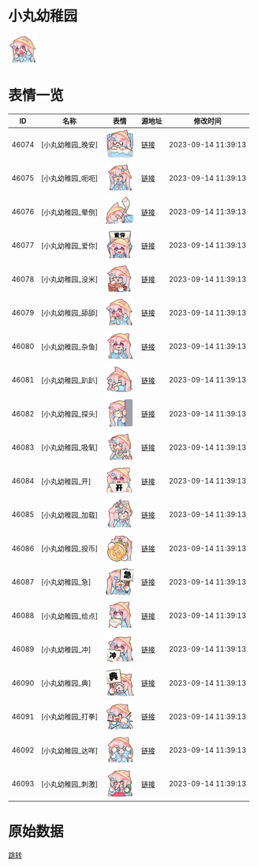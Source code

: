 # 小丸幼稚园

<img src="./cover.png" height="60" alt="cover" />

# 表情一览

|ID|名称|表情|源地址|修改时间|
|----|----|----|----|----|
|46074|[小丸幼稚园_晚安]|<img src="./pic/046074_%5B小丸幼稚园_晚安%5D.png" height="60" alt="晚安"/>|[链接](https://i0.hdslb.com/bfs/garb/item/eac7725ff42ca9662f1befdec2cdfad44eaf4a66.png)|2023-09-14 11:39:13|
|46075|[小丸幼稚园_呃呃]|<img src="./pic/046075_%5B小丸幼稚园_呃呃%5D.png" height="60" alt="呃呃"/>|[链接](https://i0.hdslb.com/bfs/garb/item/3fe5433590fdd0fc8f7e3cd9d55c361610f23bbc.png)|2023-09-14 11:39:13|
|46076|[小丸幼稚园_晕倒]|<img src="./pic/046076_%5B小丸幼稚园_晕倒%5D.png" height="60" alt="晕倒"/>|[链接](https://i0.hdslb.com/bfs/garb/item/6c230451df22ce0d916682973d47a9afa75baa1d.png)|2023-09-14 11:39:13|
|46077|[小丸幼稚园_爱你]|<img src="./pic/046077_%5B小丸幼稚园_爱你%5D.png" height="60" alt="爱你"/>|[链接](https://i0.hdslb.com/bfs/garb/item/cac43cddc301636f2be4e4d1c8e8ff3a71f91aca.png)|2023-09-14 11:39:13|
|46078|[小丸幼稚园_没米]|<img src="./pic/046078_%5B小丸幼稚园_没米%5D.png" height="60" alt="没米"/>|[链接](https://i0.hdslb.com/bfs/garb/item/c5d4ca8475c672f5254e97d30ffe5c98897d2eab.png)|2023-09-14 11:39:13|
|46079|[小丸幼稚园_舔舔]|<img src="./pic/046079_%5B小丸幼稚园_舔舔%5D.png" height="60" alt="舔舔"/>|[链接](https://i0.hdslb.com/bfs/garb/item/0d9266f299cb7a484cfd4d29f72d52916cdd89f6.png)|2023-09-14 11:39:13|
|46080|[小丸幼稚园_杂鱼]|<img src="./pic/046080_%5B小丸幼稚园_杂鱼%5D.png" height="60" alt="杂鱼"/>|[链接](https://i0.hdslb.com/bfs/garb/item/39182319d0b996503bdc1e6bf6cab2f1db7a08e7.png)|2023-09-14 11:39:13|
|46081|[小丸幼稚园_趴趴]|<img src="./pic/046081_%5B小丸幼稚园_趴趴%5D.png" height="60" alt="趴趴"/>|[链接](https://i0.hdslb.com/bfs/garb/item/5ffb490422824d3d59a578fa19639cc7bb5fc870.png)|2023-09-14 11:39:13|
|46082|[小丸幼稚园_探头]|<img src="./pic/046082_%5B小丸幼稚园_探头%5D.png" height="60" alt="探头"/>|[链接](https://i0.hdslb.com/bfs/garb/item/6d3ed6149dae755ef6569b0d1c4ca72b27ba58de.png)|2023-09-14 11:39:13|
|46083|[小丸幼稚园_吸氧]|<img src="./pic/046083_%5B小丸幼稚园_吸氧%5D.png" height="60" alt="吸氧"/>|[链接](https://i0.hdslb.com/bfs/garb/item/840b2d5d410fecbf377ee3fd15540e0cb1197300.png)|2023-09-14 11:39:13|
|46084|[小丸幼稚园_开]|<img src="./pic/046084_%5B小丸幼稚园_开%5D.png" height="60" alt="开"/>|[链接](https://i0.hdslb.com/bfs/garb/item/43aa6d5126b417e8a80cd081e0c72d44eddaa1ee.png)|2023-09-14 11:39:13|
|46085|[小丸幼稚园_加载]|<img src="./pic/046085_%5B小丸幼稚园_加载%5D.png" height="60" alt="加载"/>|[链接](https://i0.hdslb.com/bfs/garb/item/2ca79ab393f27fa10f84c68eaca6cf34c0c8cd74.png)|2023-09-14 11:39:13|
|46086|[小丸幼稚园_投币]|<img src="./pic/046086_%5B小丸幼稚园_投币%5D.png" height="60" alt="投币"/>|[链接](https://i0.hdslb.com/bfs/garb/item/8ec38cbf7cf8d7498eea3de07febfe5f8c564e37.png)|2023-09-14 11:39:13|
|46087|[小丸幼稚园_急]|<img src="./pic/046087_%5B小丸幼稚园_急%5D.png" height="60" alt="急"/>|[链接](https://i0.hdslb.com/bfs/garb/item/d4a16f42a86840facb3d6e0f8b9de6c0d33f99b7.png)|2023-09-14 11:39:13|
|46088|[小丸幼稚园_给点]|<img src="./pic/046088_%5B小丸幼稚园_给点%5D.png" height="60" alt="给点"/>|[链接](https://i0.hdslb.com/bfs/garb/item/ecd2c2b6ebd3c0b0ab36a7a545bd21b4f7602792.png)|2023-09-14 11:39:13|
|46089|[小丸幼稚园_冲]|<img src="./pic/046089_%5B小丸幼稚园_冲%5D.png" height="60" alt="冲"/>|[链接](https://i0.hdslb.com/bfs/garb/item/21ba5a990060abe0c9cc4634f072b11ca10c5a76.png)|2023-09-14 11:39:13|
|46090|[小丸幼稚园_典]|<img src="./pic/046090_%5B小丸幼稚园_典%5D.png" height="60" alt="典"/>|[链接](https://i0.hdslb.com/bfs/garb/item/9d4b045edb7b8957882c2542026d8178afad8e75.png)|2023-09-14 11:39:13|
|46091|[小丸幼稚园_打拳]|<img src="./pic/046091_%5B小丸幼稚园_打拳%5D.png" height="60" alt="打拳"/>|[链接](https://i0.hdslb.com/bfs/garb/item/b3b500e1a94131074b815705d68c6dff0e6200af.png)|2023-09-14 11:39:13|
|46092|[小丸幼稚园_达咩]|<img src="./pic/046092_%5B小丸幼稚园_达咩%5D.png" height="60" alt="达咩"/>|[链接](https://i0.hdslb.com/bfs/garb/item/0318b75429875e14f4e46df30b1fd41cb5bae115.png)|2023-09-14 11:39:13|
|46093|[小丸幼稚园_刺激]|<img src="./pic/046093_%5B小丸幼稚园_刺激%5D.png" height="60" alt="刺激"/>|[链接](https://i0.hdslb.com/bfs/garb/item/3458e4286e06eeddcb0e9314b77ae2e9929d1ec4.png)|2023-09-14 11:39:13|

# 原始数据

[跳转](./raw.json)

